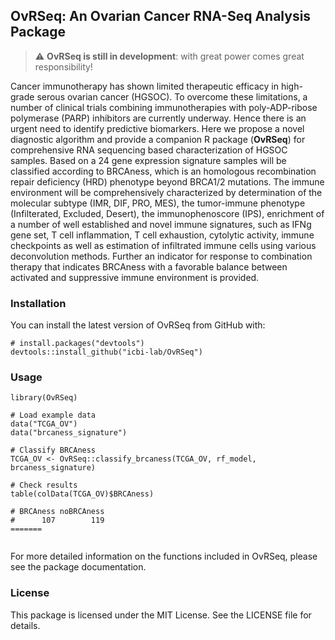 ## OvRSeq: An Ovarian Cancer RNA-Seq Analysis Package

> :warning: **OvRSeq is still in development**: with great power comes great responsibility!

Cancer immunotherapy has shown limited therapeutic efficacy in high-grade serous ovarian cancer (HGSOC). To overcome these limitations, a number of clinical trials combining immunotherapies with poly-ADP-ribose polymerase (PARP) inhibitors are currently underway. Hence there is an urgent need to identify predictive biomarkers. Here we propose a novel diagnostic algorithm and provide a companion R package (**OvRSeq**) for comprehensive RNA sequencing based characterization of HGSOC samples. Based on a 24 gene expression signature samples will be classified according to BRCAness, which is an homologous recombination repair deficiency (HRD) phenotype beyond BRCA1/2 mutations. The immune environment will be comprehensively characterized by determination of the molecular subtype (IMR, DIF, PRO, MES), the tumor-immune phenotype (Infilterated, Excluded, Desert), the immunophenoscore (IPS), enrichment of a number of well established and novel immune signatures, such as IFNg gene set, T cell inflammation, T cell exhaustion, cytolytic activity, immune checkpoints as well as estimation of infiltrated immune cells using various deconvolution methods. Further an indicator for response to combination therapy that indicates BRCAness with a favorable balance between activated and suppressive immune environment is provided.

### Installation

You can install the latest version of OvRSeq from GitHub with:

```
# install.packages("devtools")
devtools::install_github("icbi-lab/OvRSeq")
```

### Usage

```
library(OvRSeq)

# Load example data
data("TCGA_OV")
data("brcaness_signature")

# Classify BRCAness 
TCGA_OV <- OvRSeq::classify_brcaness(TCGA_OV, rf_model, brcaness_signature)

# Check results
table(colData(TCGA_OV)$BRCAness)

# BRCAness noBRCAness 
#      107        119 
=======


```

For more detailed information on the functions included in OvRSeq, please see the package documentation.

### License

This package is licensed under the MIT License. See the LICENSE file for details.
